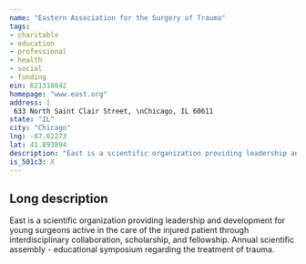 ```yaml
---
name: "Eastern Association for the Surgery of Trauma"
tags:
- charitable
- education
- professional
- health
- social
- funding
ein: 621310842
homepage: "www.east.org"
address: |
 633 North Saint Clair Street, \nChicago, IL 60611
state: "IL"
city: "Chicago"
lng: -87.62273
lat: 41.893894
description: "East is a scientific organization providing leadership and development for young surgeons active in the care of the injured patient through interdisciplinary collaboration, scholarship, and fellowship. "
is_501c3: X
---
```


## Long description

East is a scientific organization providing leadership and development for young surgeons active in the care of the injured patient through interdisciplinary collaboration, scholarship, and fellowship. Annual scientific assembly - educational symposium regarding the treatment of trauma. 
